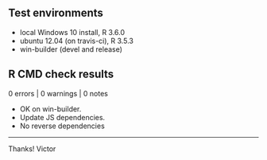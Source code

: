 ## Test environments
* local Windows 10 install, R 3.6.0
* ubuntu 12.04 (on travis-ci), R 3.5.3
* win-builder (devel and release)

## R CMD check results

0 errors | 0 warnings | 0 notes

* OK on win-builder.
* Update JS dependencies.
* No reverse dependencies


---

Thanks!
Victor
